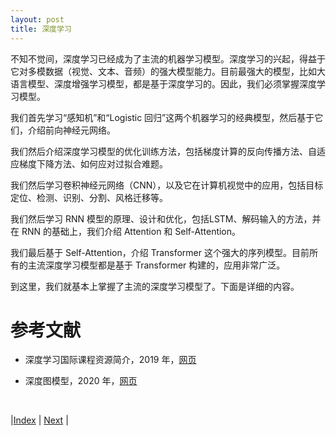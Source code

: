 ```yaml
---
layout: post
title: 深度学习
---
```


不知不觉间，深度学习已经成为了主流的机器学习模型。深度学习的兴起，得益于它对多模数据（视觉、文本、音频）的强大模型能力。目前最强大的模型，比如大语言模型、深度增强学习模型，都是基于深度学习的。因此，我们必须掌握深度学习模型。

我们首先学习“感知机”和“Logistic 回归”这两个机器学习的经典模型，然后基于它们，介绍前向神经元网络。

我们然后介绍深度学习模型的优化训练方法，包括梯度计算的反向传播方法、自适应梯度下降方法、如何应对过拟合难题。

我们然后学习卷积神经元网络（CNN），以及它在计算机视觉中的应用，包括目标定位、检测、识别、分割、风格迁移等。

我们然后学习 RNN 模型的原理、设计和优化，包括LSTM、解码输入的方法，并在 RNN 的基础上，我们介绍 Attention 和 Self-Attention。

我们最后基于 Self-Attention，介绍 Transformer 这个强大的序列模型。目前所有的主流深度学习模型都是基于 Transformer 构建的，应用非常广泛。

到这里，我们就基本上掌握了主流的深度学习模型了。下面是详细的内容。

# 参考文献

- 深度学习国际课程资源简介，2019 年，[网页](https://yishuai.github.io/doc/dl.html)

- 深度图模型，2020 年，[网页](https://yishuai.github.io/bigalgo/graph.html)

<br/>

|[Index](./) | [Next](./0-3-material) |

